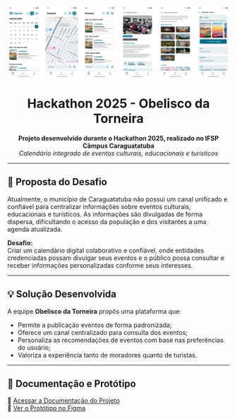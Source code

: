 <p align="center">
  <img src="Telas.png" alt="Banner do Projeto" />
</p>

<h1 align="center">Hackathon 2025 - Obelisco da Torneira</h1>

<p align="center">
  <strong>Projeto desenvolvido durante o Hackathon 2025, realizado no IFSP Câmpus Caraguatatuba</strong><br />
  <em>Calendário integrado de eventos culturais, educacionais e turísticos</em>
</p>

---

## 📌 Proposta do Desafio

Atualmente, o município de Caraguatatuba não possui um canal unificado e confiável para centralizar informações sobre eventos culturais, educacionais e turísticos. As informações são divulgadas de forma dispersa, dificultando o acesso da população e dos visitantes a uma agenda atualizada.

**Desafio:**  
Criar um calendário digital colaborativo e confiável, onde entidades credenciadas possam divulgar seus eventos e o público possa consultar e receber informações personalizadas conforme seus interesses.

---

## 💡 Solução Desenvolvida

A equipe **Obelisco da Torneira** propôs uma plataforma que:

- Permite a publicação eventos de forma padronizada;
- Oferece um canal centralizado para consulta dos eventos;
- Personaliza as recomendações de eventos com base nas preferências do usuário;
- Valoriza a experiência tanto de moradores quanto de turistas.

---

## 📂 Documentação e Protótipo

📄 [Acessar a Documentação do Projeto](Documentação.pdf)  
🎨 [Ver o Protótipo no Figma](https://www.figma.com/design/h3Mh9DLIKKCU7EjHwqzmqE/Prot%C3%B3tipo?node-id=1-2&p=f&t=mMn2yyTWq24kdegs-0)
